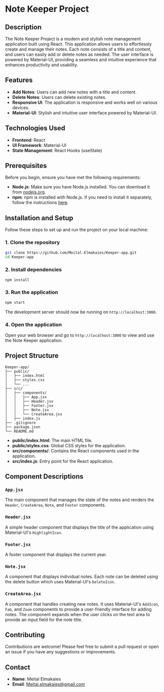 # Note Keeper Project

## Description

The Note Keeper Project is a modern and stylish note management application built using React. This application allows users to effortlessly create and manage their notes. Each note consists of a title and content, and users can easily add or delete notes as needed. The user interface is powered by Material-UI, providing a seamless and intuitive experience that enhances productivity and usability.

## Features

- **Add Notes**: Users can add new notes with a title and content.
- **Delete Notes**: Users can delete existing notes.
- **Responsive UI**: The application is responsive and works well on various devices.
- **Material-UI**: Stylish and intuitive user interface powered by Material-UI.

## Technologies Used

- **Frontend**: React
- **UI Framework**: Material-UI
- **State Management**: React Hooks (useState)

## Prerequisites

Before you begin, ensure you have met the following requirements:

- **Node.js**: Make sure you have Node.js installed. You can download it from [nodejs.org](https://nodejs.org/).
- **npm**: npm is installed with Node.js. If you need to install it separately, follow the instructions [here](https://www.npmjs.com/get-npm).

## Installation and Setup

Follow these steps to set up and run the project on your local machine:

### 1. Clone the repository

```bash
git clone https://github.com/Meital-Elmakaies/Keeper-app.git
cd Keeper-app
```

### 2. Install dependencies

```bash
npm install
```

### 3. Run the application

```bash
npm start
```

The development server should now be running on `http://localhost:3000`.

### 4. Open the application

Open your web browser and go to `http://localhost:3000` to view and use the Note Keeper application.

## Project Structure

```
Keeper-app/
├── public/
│   ├── index.html
│   ├── styles.css
│   └── ...
├── src/
│   ├── components/
│   │   ├── App.jsx
│   │   ├── Header.jsx
│   │   ├── Footer.jsx
│   │   ├── Note.jsx
│   │   └── CreateArea.jsx
│   ├── index.js
├── .gitignore
├── package.json
└── README.md
```

- **public/index.html**: The main HTML file.
- **public/styles.css**: Global CSS styles for the application.
- **src/components/**: Contains the React components used in the application.
- **src/index.js**: Entry point for the React application.

## Component Descriptions

### `App.jsx`

The main component that manages the state of the notes and renders the `Header`, `CreateArea`, `Note`, and `Footer` components.

### `Header.jsx`

A simple header component that displays the title of the application using Material-UI's `HighlightIcon`.

### `Footer.jsx`

A footer component that displays the current year.

### `Note.jsx`

A component that displays individual notes. Each note can be deleted using the delete button which uses Material-UI's `DeleteIcon`.

### `CreateArea.jsx`

A component that handles creating new notes. It uses Material-UI's `AddIcon`, `Fab`, and `Zoom` components to provide a user-friendly interface for adding notes. The component expands when the user clicks on the text area to provide an input field for the note title.

## Contributing

Contributions are welcome! Please feel free to submit a pull request or open an issue if you have any suggestions or improvements.

## Contact

- **Name**: Meital Elmakaies
- **Email**: Meital.elmakaies@gmail.com
